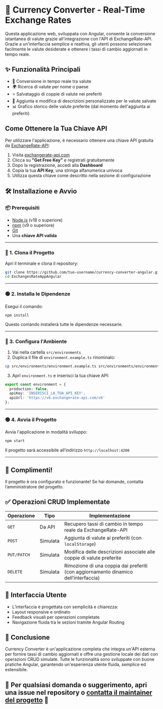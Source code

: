 # 💱 Currency Converter - Real-Time Exchange Rates

Questa applicazione web, sviluppata con Angular, consente la conversione istantanea di valute grazie all'integrazione con l'API di ExchangeRate-API. Grazie a un'interfaccia semplice e reattiva, gli utenti possono selezionare facilmente le valute desiderate e ottenere i tassi di cambio aggiornati in tempo reale.

## ✨ Funzionalità Principali
- 🔄 Conversione in tempo reale tra valute
- 🌍 Ricerca di valute per nome o paese
- ⭐ Salvataggio di coppie di valute nei preferiti
- 📝 Aggiunta e modifica di descrizioni personalizzate per le valute salvate
- 📊 Grafico storico delle valute preferite (dal momento dell'aggiunta ai preferiti)


## Come Ottenere la Tua Chiave API

Per utilizzare l'applicazione, è necessario ottenere una chiave API gratuita da [ExchangeRate-API](https://www.exchangerate-api.com):

1. Visita [exchangerate-api.com](https://www.exchangerate-api.com)
2. Clicca su **"Get Free Key"** e registrati gratuitamente
3. Dopo la registrazione, accedi alla **Dashboard**
4. Copia la tua **API Key**, una stringa alfanumerica univoca
5. Utilizza questa chiave come descritto nella sezione di configurazione


## 🛠️ Installazione e Avvio

### 📦 Prerequisiti

- [Node.js](https://nodejs.org/) (v18 o superiore)
- [npm](https://www.npmjs.com/) (v9 o superiore)
- [Git](https://git-scm.com/)
- Una **chiave API valida**
---

### 🚀 1. Clona il Progetto
Apri il terminale e clona il repository:
```bash
git clone https://github.com/tuo-username/currency-converter-angular.git
cd ExchangesRateAppAngular
```

---

### 🟢 2. Installa le Dipendenze
Esegui il comando:
```bash
npm install
```
Questo comando installerà tutte le dipendenze necessarie.

---

### 📝 3. Configura l'Ambiente
1. Vai nella cartella `src/environments`
2. Duplica il file di `environment.example.ts` rinominalo:
```bash
cp src/environments/environment.example.ts src/environments/environment.ts
```
3. Apri `environment.ts` e inserisci la tua chiave API:
```typescript
export const environment = {
  production: false,
  apiKey: 'INSERISCI_LA_TUA_API_KEY',
  apiUrl: 'https://v6.exchangerate-api.com/v6'
};
```

---

### 🟢 4. Avvia il Progetto
Avvia l'applicazione in modalità sviluppo:
```bash
npm start
```
Il progetto sarà accessibile all’indirizzo `http://localhost:4200`

---


## 🎉 Complimenti!
Il progetto è ora configurato e funzionante! Se hai domande, contatta l’amministratore del progetto.


## ✅ Operazioni CRUD Implementate

| Operazione  | Tipo     | Implementazione                                                                     |
| ----------- | -------- | ----------------------------------------------------------------------------------- |
| `GET`       | Da API   | Recupero tassi di cambio in tempo reale da ExchangeRate-API                         |
| `POST`      | Simulata | Aggiunta di valute ai preferiti (con `localStorage`)                                |
| `PUT/PATCH` | Simulata | Modifica delle descrizioni associate alle coppie di valute preferite                |
| `DELETE`    | Simulata | Rimozione di una coppia dai preferiti (con aggiornamento dinamico dell’interfaccia) |


## 🎨 Interfaccia Utente

- L’interfaccia è progettata con semplicità e chiarezza:
- Layout responsive e ordinato
- Feedback visuali per operazioni completate
- Navigazione fluida tra le sezioni tramite Angular Routing

## 🏁 Conclusione
Currency Converter è un'applicazione completa che integra un'API esterna per fornire tassi di cambio aggiornati e offre una gestione locale dei dati con operazioni CRUD simulate. Tutte le funzionalità sono sviluppate con buone pratiche Angular, garantendo un'esperienza utente fluida, semplice ed estensibile.

## 🔧 Per qualsiasi domanda o suggerimento, apri una issue nel repository o [contatta il maintainer del progetto](mailto:tuluca.visintainer100@gmail.com) 📧



